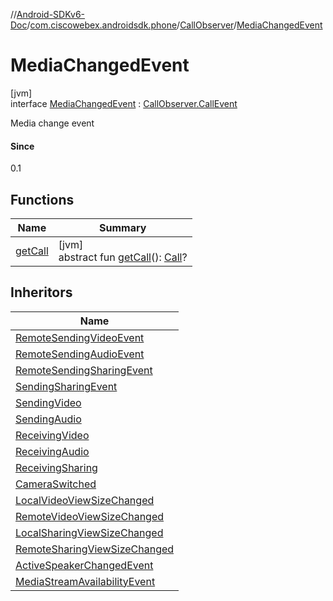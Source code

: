 //[Android-SDKv6-Doc](../../../../index.md)/[com.ciscowebex.androidsdk.phone](../../index.md)/[CallObserver](../index.md)/[MediaChangedEvent](index.md)

# MediaChangedEvent

[jvm]\
interface [MediaChangedEvent](index.md) : [CallObserver.CallEvent](../-call-event/index.md)

Media change event

#### Since

0.1

## Functions

| Name | Summary |
|---|---|
| [getCall](../-call-event/get-call.md) | [jvm]<br>abstract fun [getCall](../-call-event/get-call.md)(): [Call](../../-call/index.md)? |

## Inheritors

| Name |
|---|
| [RemoteSendingVideoEvent](../-remote-sending-video-event/index.md) |
| [RemoteSendingAudioEvent](../-remote-sending-audio-event/index.md) |
| [RemoteSendingSharingEvent](../-remote-sending-sharing-event/index.md) |
| [SendingSharingEvent](../-sending-sharing-event/index.md) |
| [SendingVideo](../-sending-video/index.md) |
| [SendingAudio](../-sending-audio/index.md) |
| [ReceivingVideo](../-receiving-video/index.md) |
| [ReceivingAudio](../-receiving-audio/index.md) |
| [ReceivingSharing](../-receiving-sharing/index.md) |
| [CameraSwitched](../-camera-switched/index.md) |
| [LocalVideoViewSizeChanged](../-local-video-view-size-changed/index.md) |
| [RemoteVideoViewSizeChanged](../-remote-video-view-size-changed/index.md) |
| [LocalSharingViewSizeChanged](../-local-sharing-view-size-changed/index.md) |
| [RemoteSharingViewSizeChanged](../-remote-sharing-view-size-changed/index.md) |
| [ActiveSpeakerChangedEvent](../-active-speaker-changed-event/index.md) |
| [MediaStreamAvailabilityEvent](../-media-stream-availability-event/index.md) |
